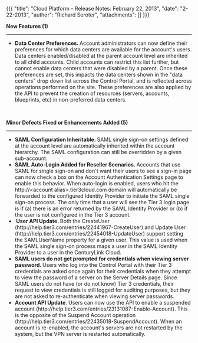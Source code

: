 {{{
  "title": "Cloud Platform – Release Notes: February 22, 2013",
  "date": "2-22-2013",
  "author": "Richard Seroter",
  "attachments": []
}}}

<p><strong>New Features (1)</strong>
</p>
<hr />
<ul>
  <li><strong>Data Center Preferences. </strong>Account administrators can now define their preferences for which data centers are available for the account's users. Data centers enabled/disabled at the parent account level are inherited to all child accounts.
    Child accounts can restrict this list further, but cannot enable data centers that were disabled by a parent. Once these preferences are set, this impacts the data centers shown in the "data centers" drop down list across the Control Portal, and is
    reflected across operations performed on the site. These preferences are also applied by the API to prevent the creation of resources (servers, accounts, blueprints, etc) in non-preferred data centers.</li>
</ul>
<p>&nbsp;</p>
<p><strong>Minor Defects Fixed or Enhancements Added (5)</strong>
</p>
<hr />
<ul>
  <li><strong>SAML Configuration Inheritable. </strong>SAML single sign-on settings defined at the account level are automatically inherited within the account hierarchy. The SAML configuration can still be overridden by a given sub-account.</li>
  <li><strong>SAML Auto-Login Added for Reseller Scenarios. </strong>Accounts that use SAML for single sign-on and don't want their users to see a sign-in page can now check a box on the Account Authentication Settings page to enable this behavior. When auto-login
    is enabled, users who hit the http://&lt;account alias&gt;.tier3cloud.com domain will automatically be forwarded to the configured Identity Provider to initiate the SAML single sign-on process. The only time that a user will see the Tier 3 login page
    is if (a) there is an error returned by the SAML Identity Provider or (b) if the user is not configured in the Tier 3 account.</li>
  <li><strong>&nbsp;User API Update. </strong>Both the CreateUser (http://help.tier3.com/entries/22441967-CreateUser) and Update User (http://help.tier3.com/entries/22454018-UpdateUser) support setting the SAMLUserName property for a given user. This value
    is used when the SAML single sign-on process maps a user in the SAML Identity Provider to a user in the CenturyLink Cloud.</li>
  <li><strong>SAML users do not get prompted for credentials when viewing server password. </strong>Users who log into the Control Portal with their Tier 3 credentials are asked once again for their credentials when they attempt to view the password of a
    server on the Server Details page. Since SAML users do not have (or do not know) Tier 3 credentials, their request to view credentials is still logged for auditing purposes, but they are not asked to re-authenticate when viewing server passwords.</li>
  <li><strong>Account API Update</strong>. Users can now use the API to enable a suspended account (http://help.tier3.com/entries/23131087-Enable-Account). This is the opposite of the Suspend Account operation (http://help.tier3.com/entries/22435018-SuspendAccount).
    When an account is re-enabled, the account's servers are not restarted by the system, but the VPN server is restarted automatically.</li>
</ul>